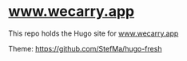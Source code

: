 # www.wecarry.app

This repo holds the Hugo site for www.wecarry.app

Theme: https://github.com/StefMa/hugo-fresh

